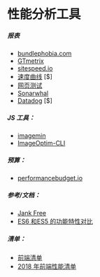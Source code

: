 # 性能分析工具

##### 报表

* [bundlephobia.com](https://bundlephobia.com/)
* [GTmetrix](https://gtmetrix.com/)
* [sitespeed.io](https://www.sitespeed.io)
* [速度曲线](https://speedcurve.com/) [$]
* [网页测试](http://www.webpagetest.org/)
* [Sonarwhal](https://sonarwhal.com)
* [Datadog](https://www.datadoghq.com) [$]

##### JS 工具：

* [imagemin](https://github.com/imagemin/imagemin)
* [ImageOptim-CLI](http://jamiemason.github.io/ImageOptim-CLI/)

##### 预算：

* [performancebudget.io](http://www.performancebudget.io/)

##### 参考/文档：

* [Jank Free](http://jankfree.org/)
* [ES6 和ES5 的功能特性对比](https://kpdecker.github.io/six-speed/)

##### 清单：

* [前端清单](https://frontendchecklist.io/)
* [2018 年前端性能清单](https://www.dropbox.com/s/8h9lo8ee65oo9y1/front-end-performance-checklist-2018.pdf?dl=0)

































 






